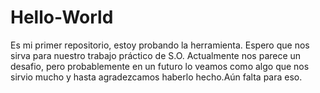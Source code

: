 # Hello-World
Es mi primer repositorio, estoy probando la herramienta.
Espero que nos sirva para nuestro trabajo práctico de S.O. Actualmente nos parece un desafio, pero probablemente en un futuro lo veamos como algo que nos sirvio mucho y hasta agradezcamos haberlo hecho.Aún falta para eso.
